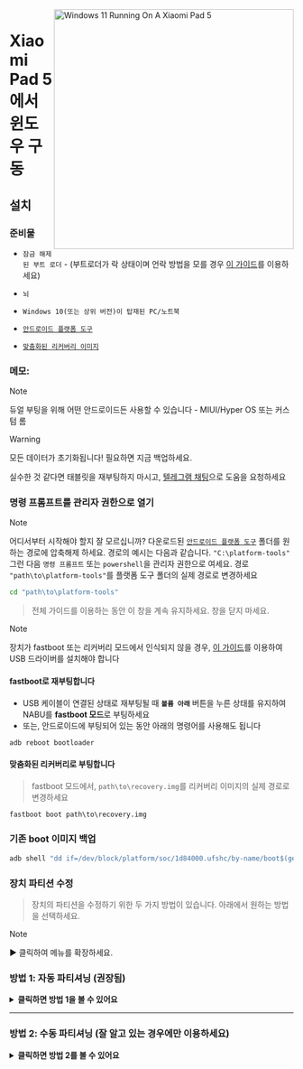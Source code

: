 <img align="right" src="https://raw.githubusercontent.com/erdilS/Port-Windows-11-Xiaomi-Pad-5/main/nabu.png" width="425" alt="Windows 11 Running On A Xiaomi Pad 5">

# Xiaomi Pad 5 에서 윈도우 구동

## 설치

### 준비물
- ```잠금 해제된 부트 로더``` - (부트로더가 락 상태이며 언락 방법을 모를 경우 [이 가이드](unlock-bootloader-ko.md)를 이용하세요)

-  `뇌`

- ```Windows 10(또는 상위 버전)이 탑재된 PC/노트북```

- [```안드로이드 플랫폼 도구```](https://developer.android.com/studio/releases/platform-tools)
  
- [```맞춤화된 리커버리 이미지```](https://github.com/erdilS/Port-Windows-11-Xiaomi-Pad-5/releases/download/1.0/recovery.img)

### 메모:
>[!NOTE]
> 듀얼 부팅을 위해 어떤 안드로이드든 사용할 수 있습니다 - MIUI/Hyper OS 또는 커스텀 롬

> [!Warning]
> 모든 데이터가 초기화됩니다! 필요하면 지금 백업하세요.
> 
> 실수한 것 같다면 태블릿을 재부팅하지 마시고, [텔레그램 채팅](https://t.me/nabuwoa)으로 도움을 요청하세요

### 명령 프롬프트를 관리자 권한으로 열기
> [!NOTE]
> 어디서부터 시작해야 할지 잘 모르십니까? 다운로드된 [```안드로이드 플랫폼 도구```](https://developer.android.com/studio/releases/platform-tools) 폴더를 원하는 경로에 압축해제 하세요. 경로의 예시는 다음과 같습니다. ```"C:\platform-tools"``` 그런 다음 ```명령 프롬프트``` 또는 `powershell`을 관리자 권한으로 여세요. 경로  `"path\to\platform-tools"`를 플랫폼 도구 폴더의 실제 경로로 변경하세요
```cmd
cd "path\to\platform-tools"
```
> 전체 가이드를 이용하는 동안 이 창을 계속 유지하세요. 창을 닫지 마세요.

> [!Note]
> 장치가 fastboot 또는 리커버리 모드에서 인식되지 않을 경우, [이 가이드](troubleshooting-ko.md#device-is-not-recognized-in-fastboot-or-recovery)를 이용하여 USB 드라이버를 설치해야 합니다

#### **fastboot**로 재부팅합니다
- USB 케이블이 연결된 상태로 재부팅될 때 **`볼륨 아래`** 버튼을 누른 상태를 유지하여 NABU를 **fastboot 모드**로 부팅하세요
- 또는, 안드로이드에 부팅되어 있는 동안 아래의 명령어를 사용해도 됩니다
```cmd
adb reboot bootloader
```

#### 맞춤화된 리커버리로 부팅합니다
> fastboot 모드에서, `path\to\recovery.img`를 리커버리 이미지의 실제 경로로 변경하세요
```cmd
fastboot boot path\to\recovery.img
```

### 기존 boot 이미지 백업
```cmd
adb shell "dd if=/dev/block/platform/soc/1d84000.ufshc/by-name/boot$(getprop ro.boot.slot_suffix) of=/tmp/normal_boot.img" && adb pull /tmp/normal_boot.img
```

### 장치 파티션 수정
> 장치의 파티션을 수정하기 위한 두 가지 방법이 있습니다. 아래에서 원하는 방법을 선택하세요.
 
> [!NOTE]
>
> ▶️ 클릭하여 메뉴를 확장하세요.

### 방법 1: 자동 파티셔닝 (권장됨)

<details>
  <summary><strong>클릭하면 방법 1을 볼 수 있어요</strong></summary> 

### 파티셔닝 스크립트 실행
> **$** 를 Windows에 할당할 저장용량으로 변경하세요 (명령어의 끝 부분에 GB를 추가하지 마시고, 숫자만을 입력하세요)
>
> 한번 더 실행하라는 문구가 출력되면, 명령어를 한번 더 입력하세요
```cmd
adb shell partition $
```

### [다음 단계: 루팅](/guide/Korean/2-rootguide-ko.md)

</details>

----

### 방법 2: 수동 파티셔닝 (잘 알고 있는 경우에만 이용하세요)

<details>
  <summary><strong>클릭하면 방법 2를 볼 수 있어요</strong></summary> 

#### data를 마운트 해제합니다
> 오류 문구가 출력되어도 무시하고 계속 진행하세요
```cmd
adb shell umount /dev/block/by-name/userdata
``` 

#### 파티션 테이블 크기를 수정합니다
```cmd
adb shell sgdisk --resize-table 64 /dev/block/sda
```

### 파티셔닝 준비
```cmd
adb shell parted /dev/block/sda
``` 

#### 현재 파티션 테이블을 출력합니다
> Parted가 파티션 목록을 출력하면 **userdata** 항목이 목록의 마지막 파티션일 것입니다
```cmd
print
``` 

#### userdata를 제거합니다
> **$** 를 **userdata** 파티션의 숫자로 변경하세요 (**31** 일 것입니다)
```cmd
rm $
``` 

#### userdata를 다시 생성합니다
> **10.9GB** 를 이전에 삭제했던 **userdata** 의 시작 값으로 변경하세요
>
> **70GB** 를 **userdata** 에 할당할 끝 값으로 변경하세요. 아래의 예시 명령어에서 안드로이드의 사용 가능한 공간은 70GB-10.9GB = **59GB** 입니다
```cmd
mkpart userdata ext4 10.9GB 70GB
``` 

#### ESP 파티션을 생성합니다
> **70GB** 를 **userdata** 의 끝 값으로 변경하세요
>
> **70.3GB** 를 이전에 사용했던 값에 **0.3GB** 를 추가한 값으로 변경하세요
```cmd
mkpart esp fat32 70GB 70.3GB
``` 

#### Windows 파티션을 생성합니다
> **70.3GB** 를 **esp** 의 끝 값으로 변경하세요
```cmd
mkpart win ntfs 70.3GB -0MB
``` 

#### ESP를 부팅 가능하게 설정합니다
> `print` 를 입력하여 모든 파티션을 볼 수 있습니다. "$"를 ESP 파티션 숫자로 변경하세요 (**32** 일 것입니다)
```cmd
set $ esp on
``` 

#### parted을 종료합니다
```cmd
quit
``` 

### Windows 및 ESP 파티션 포맷
> `print` 명령어가 출력된 곳으로 스크롤하여 **win** 파티션의 숫자가 **33** 인지 확인하세요
```cmd
adb shell mkfs.ntfs -f /dev/block/sda33 -L WINNABU
``` 

> `print` 명령어가 출력된 곳으로 스크롤하여 **esp** 파티션의 숫자가 **32** 인지 확인하세요
```cmd
adb shell mkfs.fat -F32 -s1 /dev/block/sda32 -n ESPNABU
```

### GPT 수정
> 이 과정을 진행하지 않으면 Windows가 장치를 벽돌로 만들 수도 있습니다
```cmd
adb shell fixgpt
```

#### 장치를 재부팅합니다
> 안드로이드가 잘 부팅되는지 확인해보세요
>
> 부팅되지 않는다면, 순정 리커버리로 재부팅하여 공장 초기화를 진행해보세요
```cmd
adb reboot
```

### [다음 단계: 루팅](/guide/Korean/2-rootguide-ko.md)

----

</details>





























